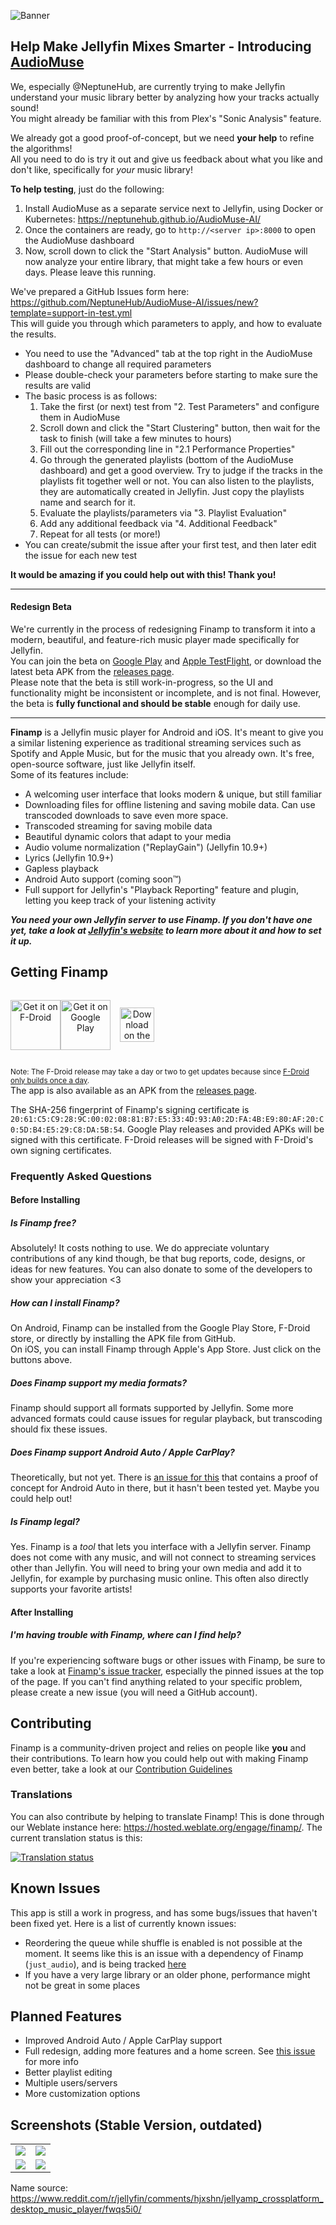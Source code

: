 ![Banner](./GitHub_Banner.png)

## Help Make Jellyfin Mixes Smarter - Introducing [AudioMuse](https://github.com/NeptuneHub/AudioMuse-AI)

We, especially @NeptuneHub, are currently trying to make Jellyfin understand your music library better by analyzing how your tracks actually sound!  
You might already be familiar with this from Plex's "Sonic Analysis" feature.

We already got a good proof-of-concept, but we need **your help** to refine the algorithms!  
All you need to do is try it out and give us feedback about what you like and don't like, specifically for *your* music library!  

**To help testing**, just do the following:

1. Install AudioMuse as a separate service next to Jellyfin, using Docker or Kubernetes: <https://neptunehub.github.io/AudioMuse-AI/>
2. Once the containers are ready, go to `http://<server ip>:8000` to open the AudioMuse dashboard
3. Now, scroll down to click the "Start Analysis" button. AudioMuse will now analyze your entire library, that might take a few hours or even days. Please leave this running.
  
We've prepared a GitHub Issues form here: <https://github.com/NeptuneHub/AudioMuse-AI/issues/new?template=support-in-test.yml>  
This will guide you through which parameters to apply, and how to evaluate the results.

- You need to use the "Advanced" tab at the top right in the AudioMuse dashboard to change all required parameters
- Please double-check your parameters before starting to make sure the results are valid
- The basic process is as follows:
  1. Take the first (or next) test from "2. Test Parameters" and configure them in AudioMuse
  2. Scroll down and click the "Start Clustering" button, then wait for the task to finish (will take a few minutes to hours)
  3. Fill out the corresponding line in "2.1 Performance Properties"
  4. Go through the generated playlists (bottom of the AudioMuse dashboard) and get a good overview. Try to judge if the tracks in the playlists fit together well or not. You can also listen to the playlists, they are automatically created in Jellyfin. Just copy the playlists name and search for it.
  5. Evaluate the playlists/parameters via "3. Playlist Evaluation"
  6. Add any additional feedback via "4. Additional Feedback"
  7. Repeat for all tests (or more!)
- You can create/submit the issue after your first test, and then later edit the issue for each new test

**It would be amazing if you could help out with this! Thank you!**

---

#### Redesign Beta

We're currently in the process of redesigning Finamp to transform it into a modern, beautiful, and feature-rich music player made specifically for Jellyfin.  
You can join the beta on [Google Play](https://play.google.com/store/apps/details?id=com.unicornsonlsd.finamp) and [Apple TestFlight](https://testflight.apple.com/join/UqHTQTSs), or download the latest beta APK from the [releases page](https://github.com/jmshrv/finamp/releases).  
Please note that the beta is still work-in-progress, so the UI and functionality might be inconsistent or incomplete, and is not final. However, the beta is **fully functional and should be stable** enough for daily use.

---

**Finamp** is a Jellyfin music player for Android and iOS. It's meant to give you a similar listening experience as traditional streaming services such as Spotify and Apple Music, but for the music that you already own. It's free, open-source software, just like Jellyfin itself.  
Some of its features include:

- A welcoming user interface that looks modern & unique, but still familiar
- Downloading files for offline listening and saving mobile data. Can use transcoded downloads to save even more space.
- Transcoded streaming for saving mobile data
- Beautiful dynamic colors that adapt to your media
- Audio volume normalization ("ReplayGain") (Jellyfin 10.9+)
- Lyrics (Jellyfin 10.9+)
- Gapless playback
- Android Auto support (coming soon™)
- Full support for Jellyfin's "Playback Reporting" feature and plugin, letting you keep track of your listening activity

***You need your own Jellyfin server to use Finamp. If you don't have one yet, take a look at [Jellyfin's website](https://jellyfin.org/) to learn more about it and how to set it up.***

## Getting Finamp

<div style="display: flex; align-items: center;" align="center">

[<img src="app-store-badges/fdroid.png"
    alt="Get it on F-Droid"
    height="80">](https://f-droid.org/packages/com.unicornsonlsd.finamp/)

[<img src="app-store-badges/play-store.png"
    alt="Get it on Google Play"
    height="80">](https://play.google.com/store/apps/details?id=com.unicornsonlsd.finamp)

[<img style="margin-left: 15px;" src="app-store-badges/app-store.svg"
    alt="Download on the App Store"
    height="55">](https://apps.apple.com/us/app/finamp/id1574922594)

</div>

<sup>Note: The F-Droid release may take a day or two to get updates because since [F-Droid only builds once a day](https://www.f-droid.org/en/docs/FAQ_-_App_Developers/#ive-published-a-new-release-why-is-it-not-in-the-repository).</sup>  
The app is also available as an APK from the [releases page](https://github.com/jmshrv/finamp/releases).

The SHA-256 fingerprint of Finamp's signing certificate is `20:61:C5:C9:28:9C:00:02:08:81:B7:E5:33:4D:93:A0:2D:FA:4B:E9:80:AF:20:C0:5D:B4:E5:29:C8:DA:5B:54`. Google Play releases and provided APKs will be signed with this certificate. F-Droid releases will be signed with F-Droid's own signing certificates.

### Frequently Asked Questions

#### Before Installing

##### Is Finamp free?
Absolutely! It costs nothing to use. We do appreciate voluntary contributions of any kind though, be that bug reports, code, designs, or ideas for new features. You can also donate to some of the developers to show your appreciation <3

##### How can I install Finamp?
On Android, Finamp can be installed from the Google Play Store, F-Droid store, or directly by installing the APK file from GitHub.  
On iOS, you can install Finamp through Apple's App Store. Just click on the buttons above.

##### Does Finamp support my media formats?
Finamp should support all formats supported by Jellyfin. Some more advanced formats could cause issues for regular playback, but transcoding should fix these issues.

##### Does Finamp support Android Auto / Apple CarPlay?
Theoretically, but not yet. There is [an issue for this](https://github.com/jmshrv/finamp/issues/24) that contains a proof of concept for Android Auto in there, but it hasn't been tested yet. Maybe you could help out!

##### Is Finamp legal?
Yes. Finamp is a *tool* that lets you interface with a Jellyfin server. Finamp does not come with any music, and will not connect to streaming services other than Jellyfin. You will need to bring your own media and add it to Jellyfin, for example by purchasing music online. This often also directly supports your favorite artists!

#### After Installing

##### I'm having trouble with Finamp, where can I find help?
If you're experiencing software bugs or other issues with Finamp, be sure to take a look at [Finamp's issue tracker](https://github.com/jmshrv/finamp/issues), especially the pinned issues at the top of the page. If you can't find anything related to your specific problem, please create a new issue (you will need a GitHub account).

## Contributing

Finamp is a community-driven project and relies on people like **you** and their contributions. To learn how you could help out with making Finamp even better, take a look at our [Contribution Guidelines](CONTRIBUTING.md)

### Translations

You can also contribute by helping to translate Finamp! This is done through our Weblate instance here: <https://hosted.weblate.org/engage/finamp/>. The current translation status is this:

<a href="https://hosted.weblate.org/engage/finamp/">
  <img src="https://hosted.weblate.org/widget/finamp/finamp/horizontal-auto.svg" alt="Translation status" />
</a>

## Known Issues

This app is still a work in progress, and has some bugs/issues that haven't been fixed yet. Here is a list of currently known issues:

- Reordering the queue while shuffle is enabled is not possible at the moment. It seems like this is an issue with a dependency of Finamp (`just_audio`), and is being tracked [here](https://github.com/ryanheise/just_audio/issues/1042)
- If you have a very large library or an older phone, performance might not be great in some places

## Planned Features

- Improved Android Auto / Apple CarPlay support
- Full redesign, adding more features and a home screen. See [this issue](https://github.com/jmshrv/finamp/issues/220) for more info
- Better playlist editing
- Multiple users/servers
- More customization options

## Screenshots (Stable Version, outdated)

| | |
|:-------------------------:|:-------------------------:|
|<img src=https://raw.githubusercontent.com/jmshrv/finamp/master/fastlane/metadata/android/en-US/images/phoneScreenshots/1.png> | <img src=https://raw.githubusercontent.com/jmshrv/finamp/master/fastlane/metadata/android/en-US/images/phoneScreenshots/2.png>
| <img src=https://raw.githubusercontent.com/jmshrv/finamp/master/fastlane/metadata/android/en-US/images/phoneScreenshots/3.png> | <img src=https://raw.githubusercontent.com/jmshrv/finamp/master/fastlane/metadata/android/en-US/images/phoneScreenshots/4.png> |


Name source: https://www.reddit.com/r/jellyfin/comments/hjxshn/jellyamp_crossplatform_desktop_music_player/fwqs5i0/
